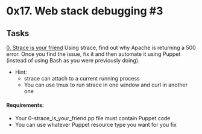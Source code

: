# 0x17. Web stack debugging #3

## Tasks
[0. Strace is your friend](./0-strace_is_your_friend.pp)
Using strace, find out why Apache is returning a 500 error. Once you find the issue, fix it and then automate it using Puppet (instead of using Bash as you were previously doing).

- Hint:
    - strace can attach to a current running process
    - You can use tmux to run strace in one window and curl in another one

#### Requirements:
- Your 0-strace_is_your_friend.pp file must contain Puppet code
- You can use whatever Puppet resource type you want for you fix
